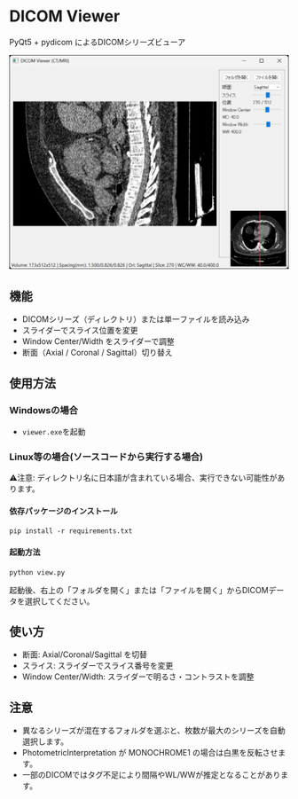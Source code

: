 # DICOM Viewer

PyQt5 + pydicom によるDICOMシリーズビューア

![使用した際の画像](./画像2.png)

## 機能
- DICOMシリーズ（ディレクトリ）または単一ファイルを読み込み
- スライダーでスライス位置を変更
- Window Center/Width をスライダーで調整
- 断面（Axial / Coronal / Sagittal）切り替え

## 使用方法
### Windowsの場合
- `viewer.exe`を起動

### Linux等の場合(ソースコードから実行する場合)

⚠️注意: ディレクトリ名に日本語が含まれている場合、実行できない可能性があります。

#### 依存パッケージのインストール
```
pip install -r requirements.txt
```

#### 起動方法
```
python view.py
```

起動後、右上の「フォルダを開く」または「ファイルを開く」からDICOMデータを選択してください。

## 使い方
- 断面: Axial/Coronal/Sagittal を切替
- スライス: スライダーでスライス番号を変更
- Window Center/Width: スライダーで明るさ・コントラストを調整

## 注意
- 異なるシリーズが混在するフォルダを選ぶと、枚数が最大のシリーズを自動選択します。
- PhotometricInterpretation が MONOCHROME1 の場合は白黒を反転させます。
- 一部のDICOMではタグ不足により間隔やWL/WWが推定となることがあります。
